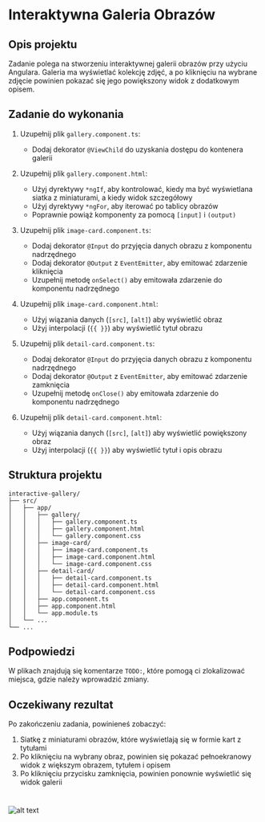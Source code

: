 # Interaktywna Galeria Obrazów

## Opis projektu

Zadanie polega na stworzeniu interaktywnej galerii obrazów przy użyciu Angulara. Galeria ma wyświetlać kolekcję zdjęć, a po kliknięciu na wybrane zdjęcie powinien pokazać się jego powiększony widok z dodatkowym opisem.

## Zadanie do wykonania

1. Uzupełnij plik `gallery.component.ts`:

   - Dodaj dekorator `@ViewChild` do uzyskania dostępu do kontenera galerii

2. Uzupełnij plik `gallery.component.html`:

   - Użyj dyrektywy `*ngIf`, aby kontrolować, kiedy ma być wyświetlana siatka z miniaturami, a kiedy widok szczegółowy
   - Użyj dyrektywy `*ngFor`, aby iterować po tablicy obrazów
   - Poprawnie powiąż komponenty za pomocą `[input]` i `(output)`

3. Uzupełnij plik `image-card.component.ts`:

   - Dodaj dekorator `@Input` do przyjęcia danych obrazu z komponentu nadrzędnego
   - Dodaj dekorator `@Output` z `EventEmitter`, aby emitować zdarzenie kliknięcia
   - Uzupełnij metodę `onSelect()` aby emitowała zdarzenie do komponentu nadrzędnego

4. Uzupełnij plik `image-card.component.html`:

   - Użyj wiązania danych (`[src]`, `[alt]`) aby wyświetlić obraz
   - Użyj interpolacji (`{{ }}`) aby wyświetlić tytuł obrazu

5. Uzupełnij plik `detail-card.component.ts`:

   - Dodaj dekorator `@Input` do przyjęcia danych obrazu z komponentu nadrzędnego
   - Dodaj dekorator `@Output` z `EventEmitter`, aby emitować zdarzenie zamknięcia
   - Uzupełnij metodę `onClose()` aby emitowała zdarzenie do komponentu nadrzędnego

6. Uzupełnij plik `detail-card.component.html`:
   - Użyj wiązania danych (`[src]`, `[alt]`) aby wyświetlić powiększony obraz
   - Użyj interpolacji (`{{ }}`) aby wyświetlić tytuł i opis obrazu

## Struktura projektu

```
interactive-gallery/
├── src/
│   ├── app/
│   │   ├── gallery/
│   │   │   ├── gallery.component.ts
│   │   │   ├── gallery.component.html
│   │   │   └── gallery.component.css
│   │   ├── image-card/
│   │   │   ├── image-card.component.ts
│   │   │   ├── image-card.component.html
│   │   │   └── image-card.component.css
│   │   ├── detail-card/
│   │   │   ├── detail-card.component.ts
│   │   │   ├── detail-card.component.html
│   │   │   └── detail-card.component.css
│   │   ├── app.component.ts
│   │   ├── app.component.html
│   │   └── app.module.ts
│   └── ...
└── ...
```

## Podpowiedzi

W plikach znajdują się komentarze `TODO:`, które pomogą ci zlokalizować miejsca, gdzie należy wprowadzić zmiany.

## Oczekiwany rezultat

Po zakończeniu zadania, powinieneś zobaczyć:

1. Siatkę z miniaturami obrazów, które wyświetlają się w formie kart z tytułami
2. Po kliknięciu na wybrany obraz, powinien się pokazać pełnoekranowy widok z większym obrazem, tytułem i opisem
3. Po kliknięciu przycisku zamknięcia, powinien ponownie wyświetlić się widok galerii

#

![alt text](https://i.imgur.com/NaewFIA.png)

